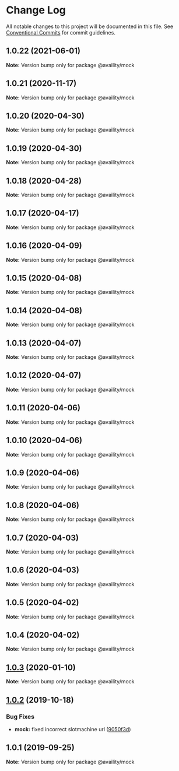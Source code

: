 # Change Log

All notable changes to this project will be documented in this file.
See [Conventional Commits](https://conventionalcommits.org) for commit guidelines.

## 1.0.22 (2021-06-01)

**Note:** Version bump only for package @availity/mock





## 1.0.21 (2020-11-17)

**Note:** Version bump only for package @availity/mock





## 1.0.20 (2020-04-30)

**Note:** Version bump only for package @availity/mock





## 1.0.19 (2020-04-30)

**Note:** Version bump only for package @availity/mock





## 1.0.18 (2020-04-28)

**Note:** Version bump only for package @availity/mock





## 1.0.17 (2020-04-17)

**Note:** Version bump only for package @availity/mock





## 1.0.16 (2020-04-09)

**Note:** Version bump only for package @availity/mock





## 1.0.15 (2020-04-08)

**Note:** Version bump only for package @availity/mock





## 1.0.14 (2020-04-08)

**Note:** Version bump only for package @availity/mock





## 1.0.13 (2020-04-07)

**Note:** Version bump only for package @availity/mock





## 1.0.12 (2020-04-07)

**Note:** Version bump only for package @availity/mock





## 1.0.11 (2020-04-06)

**Note:** Version bump only for package @availity/mock





## 1.0.10 (2020-04-06)

**Note:** Version bump only for package @availity/mock





## 1.0.9 (2020-04-06)

**Note:** Version bump only for package @availity/mock





## 1.0.8 (2020-04-06)

**Note:** Version bump only for package @availity/mock





## 1.0.7 (2020-04-03)

**Note:** Version bump only for package @availity/mock





## 1.0.6 (2020-04-03)

**Note:** Version bump only for package @availity/mock





## 1.0.5 (2020-04-02)

**Note:** Version bump only for package @availity/mock





## 1.0.4 (2020-04-02)

**Note:** Version bump only for package @availity/mock





## [1.0.3](https://github.com/Availity/availity-react/compare/@availity/mock@1.0.2...@availity/mock@1.0.3) (2020-01-10)

**Note:** Version bump only for package @availity/mock





## [1.0.2](https://github.com/Availity/availity-react/compare/@availity/mock@1.0.1...@availity/mock@1.0.2) (2019-10-18)


### Bug Fixes

* **mock:** fixed incorrect slotmachine url ([9050f3d](https://github.com/Availity/availity-react/commit/9050f3d))





## 1.0.1 (2019-09-25)

**Note:** Version bump only for package @availity/mock

